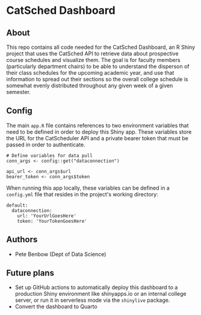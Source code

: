 # CatSched Dashboard

## About

This repo contains all code needed for the CatSched Dashboard, an R Shiny project that uses the CatSched API to retrieve data about prospective course schedules and visualize them. The goal is for faculty members (particularly department chairs) to be able to understand the disperson of their class schedules for the upcoming academic year, and use that information to spread out their sections so the overall college schedule is somewhat evenly distributed throughout any given week of a given semester.

## Config

The main `app.R` file contains references to two environment variables that need to be defined in order to deploy this Shiny app. These variables store the URL for the CatScheduler API and a private bearer token that must be passed in order to authenticate.

```{r}
# Define variables for data pull
conn_args <- config::get("dataconnection")

api_url <- conn_args$url
bearer_token <- conn_args$token
```

When running this app locally, these variables can be defined in a `config.yml` file that resides in the project's working directory:

```
default:
  dataconnection:
    url: 'YourUrlGoesHere'
    token: 'YourTokenGoesHere'
```

## Authors

- Pete Benbow (Dept of Data Science)

## Future plans

- Set up GitHub actions to automatically deploy this dashboard to a production Shiny environment like shinyapps.io or an internal college server, or run it in serverless mode via the `shinylive` package.
- Convert the dashboard to Quarto
